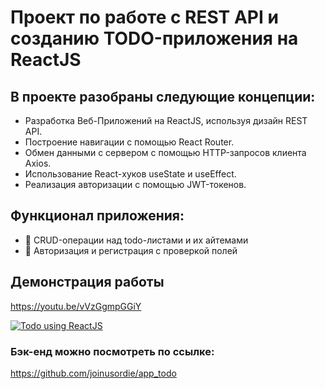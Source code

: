 # Проект по работе с REST API и созданию TODO-приложения на ReactJS

## В проекте разобраны следующие концепции:
- Разработка Веб-Приложений на ReactJS, используя дизайн REST API.
- Построение навигации с помощью React Router.
- Обмен данными с сервером с помощью HTTP-запросов клиента Axios.
- Использование React-хуков useState и useEffect.
- Реализация авторизации с помощью JWT-токенов.

## Функционал приложения:
- 📝 CRUD-операции над todo-листами и их айтемами
- 🔐 Авторизация и регистрация с проверкой полей

## Демонстрация работы
https://youtu.be/vVzGgmpGGiY

[![Todo using ReactJS](https://img.youtube.com/vi/vVzGgmpGGiY/0.jpg)](https://www.youtube.com/watch?v=vVzGgmpGGiY)

### Бэк-енд можно посмотреть по ссылке:
https://github.com/joinusordie/app_todo

